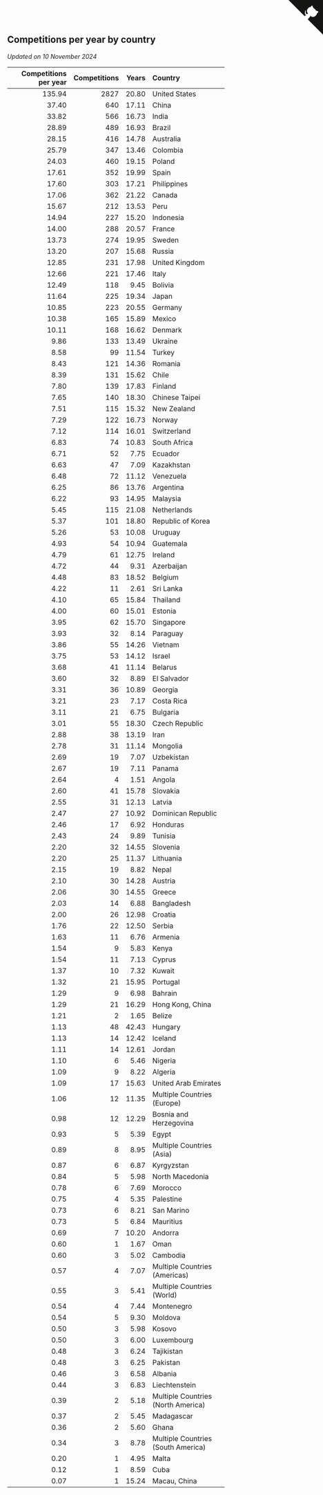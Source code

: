 ## Competitions per year by country

*Updated on 10 November 2024*

| Competitions per year | Competitions | Years | Country |
| ---: | ---: | ---: | :--- |
| 135.94 | 2827 | 20.80 | United States |
| 37.40 | 640 | 17.11 | China |
| 33.82 | 566 | 16.73 | India |
| 28.89 | 489 | 16.93 | Brazil |
| 28.15 | 416 | 14.78 | Australia |
| 25.79 | 347 | 13.46 | Colombia |
| 24.03 | 460 | 19.15 | Poland |
| 17.61 | 352 | 19.99 | Spain |
| 17.60 | 303 | 17.21 | Philippines |
| 17.06 | 362 | 21.22 | Canada |
| 15.67 | 212 | 13.53 | Peru |
| 14.94 | 227 | 15.20 | Indonesia |
| 14.00 | 288 | 20.57 | France |
| 13.73 | 274 | 19.95 | Sweden |
| 13.20 | 207 | 15.68 | Russia |
| 12.85 | 231 | 17.98 | United Kingdom |
| 12.66 | 221 | 17.46 | Italy |
| 12.49 | 118 | 9.45 | Bolivia |
| 11.64 | 225 | 19.34 | Japan |
| 10.85 | 223 | 20.55 | Germany |
| 10.38 | 165 | 15.89 | Mexico |
| 10.11 | 168 | 16.62 | Denmark |
| 9.86 | 133 | 13.49 | Ukraine |
| 8.58 | 99 | 11.54 | Turkey |
| 8.43 | 121 | 14.36 | Romania |
| 8.39 | 131 | 15.62 | Chile |
| 7.80 | 139 | 17.83 | Finland |
| 7.65 | 140 | 18.30 | Chinese Taipei |
| 7.51 | 115 | 15.32 | New Zealand |
| 7.29 | 122 | 16.73 | Norway |
| 7.12 | 114 | 16.01 | Switzerland |
| 6.83 | 74 | 10.83 | South Africa |
| 6.71 | 52 | 7.75 | Ecuador |
| 6.63 | 47 | 7.09 | Kazakhstan |
| 6.48 | 72 | 11.12 | Venezuela |
| 6.25 | 86 | 13.76 | Argentina |
| 6.22 | 93 | 14.95 | Malaysia |
| 5.45 | 115 | 21.08 | Netherlands |
| 5.37 | 101 | 18.80 | Republic of Korea |
| 5.26 | 53 | 10.08 | Uruguay |
| 4.93 | 54 | 10.94 | Guatemala |
| 4.79 | 61 | 12.75 | Ireland |
| 4.72 | 44 | 9.31 | Azerbaijan |
| 4.48 | 83 | 18.52 | Belgium |
| 4.22 | 11 | 2.61 | Sri Lanka |
| 4.10 | 65 | 15.84 | Thailand |
| 4.00 | 60 | 15.01 | Estonia |
| 3.95 | 62 | 15.70 | Singapore |
| 3.93 | 32 | 8.14 | Paraguay |
| 3.86 | 55 | 14.26 | Vietnam |
| 3.75 | 53 | 14.12 | Israel |
| 3.68 | 41 | 11.14 | Belarus |
| 3.60 | 32 | 8.89 | El Salvador |
| 3.31 | 36 | 10.89 | Georgia |
| 3.21 | 23 | 7.17 | Costa Rica |
| 3.11 | 21 | 6.75 | Bulgaria |
| 3.01 | 55 | 18.30 | Czech Republic |
| 2.88 | 38 | 13.19 | Iran |
| 2.78 | 31 | 11.14 | Mongolia |
| 2.69 | 19 | 7.07 | Uzbekistan |
| 2.67 | 19 | 7.11 | Panama |
| 2.64 | 4 | 1.51 | Angola |
| 2.60 | 41 | 15.78 | Slovakia |
| 2.55 | 31 | 12.13 | Latvia |
| 2.47 | 27 | 10.92 | Dominican Republic |
| 2.46 | 17 | 6.92 | Honduras |
| 2.43 | 24 | 9.89 | Tunisia |
| 2.20 | 32 | 14.55 | Slovenia |
| 2.20 | 25 | 11.37 | Lithuania |
| 2.15 | 19 | 8.82 | Nepal |
| 2.10 | 30 | 14.28 | Austria |
| 2.06 | 30 | 14.55 | Greece |
| 2.03 | 14 | 6.88 | Bangladesh |
| 2.00 | 26 | 12.98 | Croatia |
| 1.76 | 22 | 12.50 | Serbia |
| 1.63 | 11 | 6.76 | Armenia |
| 1.54 | 9 | 5.83 | Kenya |
| 1.54 | 11 | 7.13 | Cyprus |
| 1.37 | 10 | 7.32 | Kuwait |
| 1.32 | 21 | 15.95 | Portugal |
| 1.29 | 9 | 6.98 | Bahrain |
| 1.29 | 21 | 16.29 | Hong Kong, China |
| 1.21 | 2 | 1.65 | Belize |
| 1.13 | 48 | 42.43 | Hungary |
| 1.13 | 14 | 12.42 | Iceland |
| 1.11 | 14 | 12.61 | Jordan |
| 1.10 | 6 | 5.46 | Nigeria |
| 1.09 | 9 | 8.22 | Algeria |
| 1.09 | 17 | 15.63 | United Arab Emirates |
| 1.06 | 12 | 11.35 | Multiple Countries (Europe) |
| 0.98 | 12 | 12.29 | Bosnia and Herzegovina |
| 0.93 | 5 | 5.39 | Egypt |
| 0.89 | 8 | 8.95 | Multiple Countries (Asia) |
| 0.87 | 6 | 6.87 | Kyrgyzstan |
| 0.84 | 5 | 5.98 | North Macedonia |
| 0.78 | 6 | 7.69 | Morocco |
| 0.75 | 4 | 5.35 | Palestine |
| 0.73 | 6 | 8.21 | San Marino |
| 0.73 | 5 | 6.84 | Mauritius |
| 0.69 | 7 | 10.20 | Andorra |
| 0.60 | 1 | 1.67 | Oman |
| 0.60 | 3 | 5.02 | Cambodia |
| 0.57 | 4 | 7.07 | Multiple Countries (Americas) |
| 0.55 | 3 | 5.41 | Multiple Countries (World) |
| 0.54 | 4 | 7.44 | Montenegro |
| 0.54 | 5 | 9.30 | Moldova |
| 0.50 | 3 | 5.98 | Kosovo |
| 0.50 | 3 | 6.00 | Luxembourg |
| 0.48 | 3 | 6.24 | Tajikistan |
| 0.48 | 3 | 6.25 | Pakistan |
| 0.46 | 3 | 6.58 | Albania |
| 0.44 | 3 | 6.83 | Liechtenstein |
| 0.39 | 2 | 5.18 | Multiple Countries (North America) |
| 0.37 | 2 | 5.45 | Madagascar |
| 0.36 | 2 | 5.60 | Ghana |
| 0.34 | 3 | 8.78 | Multiple Countries (South America) |
| 0.20 | 1 | 4.95 | Malta |
| 0.12 | 1 | 8.59 | Cuba |
| 0.07 | 1 | 15.24 | Macau, China |


<a href="https://github.com/jonatanklosko/wca_statistics" class="github-corner" aria-label="View source on Github"><svg width="80" height="80" viewBox="0 0 250 250" style="fill:#151513; color:#fff; position: absolute; top: 0; border: 0; right: 0;" aria-hidden="true"><path d="M0,0 L115,115 L130,115 L142,142 L250,250 L250,0 Z"></path><path d="M128.3,109.0 C113.8,99.7 119.0,89.6 119.0,89.6 C122.0,82.7 120.5,78.6 120.5,78.6 C119.2,72.0 123.4,76.3 123.4,76.3 C127.3,80.9 125.5,87.3 125.5,87.3 C122.9,97.6 130.6,101.9 134.4,103.2" fill="currentColor" style="transform-origin: 130px 106px;" class="octo-arm"></path><path d="M115.0,115.0 C114.9,115.1 118.7,116.5 119.8,115.4 L133.7,101.6 C136.9,99.2 139.9,98.4 142.2,98.6 C133.8,88.0 127.5,74.4 143.8,58.0 C148.5,53.4 154.0,51.2 159.7,51.0 C160.3,49.4 163.2,43.6 171.4,40.1 C171.4,40.1 176.1,42.5 178.8,56.2 C183.1,58.6 187.2,61.8 190.9,65.4 C194.5,69.0 197.7,73.2 200.1,77.6 C213.8,80.2 216.3,84.9 216.3,84.9 C212.7,93.1 206.9,96.0 205.4,96.6 C205.1,102.4 203.0,107.8 198.3,112.5 C181.9,128.9 168.3,122.5 157.7,114.1 C157.9,116.9 156.7,120.9 152.7,124.9 L141.0,136.5 C139.8,137.7 141.6,141.9 141.8,141.8 Z" fill="currentColor" class="octo-body"></path></svg></a><style>.github-corner:hover .octo-arm{animation:octocat-wave 560ms ease-in-out}@keyframes octocat-wave{0%,100%{transform:rotate(0)}20%,60%{transform:rotate(-25deg)}40%,80%{transform:rotate(10deg)}}@media (max-width:500px){.github-corner:hover .octo-arm{animation:none}.github-corner .octo-arm{animation:octocat-wave 560ms ease-in-out}}</style>
